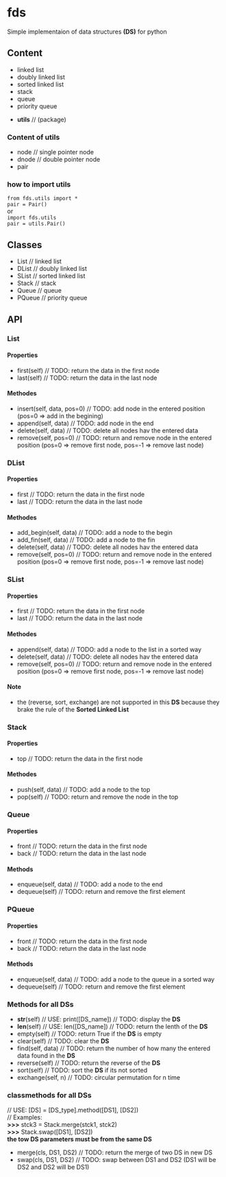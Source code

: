 # fds

Simple implementaion of data structures __(DS)__ for python

## Content

- linked list
- doubly linked list
- sorted linked list
- stack
- queue
- priority queue
* __utils__ // (package)

### Content of utils

- node // single pointer node
- dnode // double pointer node
- pair

### how to import utils

`from fds.utils import *`\
`pair = Pair()`\
or\
`import fds.utils`\
`pair = utils.Pair()`

## Classes

- List // linked list
- DList // doubly linked list
- SList // sorted linked list
- Stack // stack
- Queue // queue
- PQueue // priority queue

## API

### List

#### Properties

- first(self) // TODO: return the data in the first node
- last(self) // TODO: return the data in the last node

#### Methodes

- insert(self, data, pos=0) // TODO: add node in the entered position (pos=0 => add in the begining)
- append(self, data) // TODO: add node in the end
- delete(self, data) // TODO: delete all nodes hav the entered data
- remove(self, pos=0) // TODO: return and remove node in the entered position (pos=0 => remove first node, pos=-1 => remove last node)

### DList

#### Properties

- first // TODO: return the data in the first node
- last // TODO: return the data in the last node

#### Methodes

- add_begin(self, data) // TODO: add a node to the begin
- add_fin(self, data) // TODO: add a node to the fin
- delete(self, data) // TODO: delete all nodes hav the entered data
- remove(self, pos=0) // TODO: return and remove node in the entered position (pos=0 => remove first node, pos=-1 => remove last node)

### SList

#### Properties

- first // TODO: return the data in the first node
- last // TODO: return the data in the last node

#### Methodes

- append(self, data) // TODO: add a node to the list in a sorted way
- delete(self, data) // TODO: delete all nodes hav the entered data
- remove(self, pos=0) // TODO: return and remove node in the entered position (pos=0 => remove first node, pos=-1 => remove last node)

#### Note

- the (reverse, sort, exchange) are not supported in this __DS__ because they brake the rule of the __Sorted Linked List__

### Stack

#### Properties

- top // TODO: return the data in the first node

#### Methodes

- push(self, data) // TODO: add a node to the top
- pop(self) // TODO: return and remove the node in the top

### Queue

#### Properties

- front // TODO: return the data in the first node
- back // TODO: return the data in the last node

#### Methods

- enqueue(self, data) // TODO: add a node to the end
- dequeue(self) // TODO: return and remove the first element

### PQueue

#### Properties

- front // TODO: return the data in the first node
- back // TODO: return the data in the last node

#### Methods

- enqueue(self, data) // TODO: add a node to the queue in a sorted way
- dequeue(self) // TODO: return and remove the first element

### Methods for all DSs

- __str__(self) // USE: print([DS_name]) // TODO: display the __DS__
- __len__(self) // USE: len([DS_name]) // TODO: return the lenth of the __DS__
- empty(self) // TODO: return True if the __DS__ is empty
- clear(self) // TODO: clear the __DS__
- find(self, data) // TODO: return the number of how many the entered data found in the __DS__
- reverse(self) // TODO: return the reverse of the __DS__
- sort(self) // TODO: sort the __DS__ if its not sorted
- exchange(self, n) // TODO: circular permutation for n time

### classmethods for all DSs

// USE: [DS] = [DS_type].method([DS1], [DS2])</br>
// Examples:</br>
__>>>__ stck3 = Stack.merge(stck1, stck2)</br>
__>>>__ Stack.swap([DS1], [DS2])</br>
__the tow DS parameters must be from the same DS__

- merge(cls, DS1, DS2) // TODO: return the merge of two DS in new DS
- swap(cls, DS1, DS2) // TODO: swap between DS1 and DS2 (DS1 will be DS2 and DS2 will be DS1)

